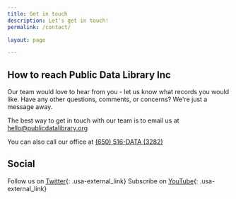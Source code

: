 ```yaml
---
title: Get in touch
description: Let's get in touch!
permalink: /contact/

layout: page

---
```


## How to reach Public Data Library Inc
Our team would love to hear from you - let us know what records you would like. Have any other questions, comments, or concerns? We're just a message away.

The best way to get in touch with our team is to email us at
[hello@publicdatalibrary.org](mailto:hello@publicdatalibrary.org)

You can also call our office at [(650) 516-DATA (3282)](tel:+16505163282)

## Social
Follow us on [Twitter](https://twitter.com/publicdatalib){: .usa-external_link}
Subscribe on [YouTube](https://www.youtube.com/channel/UC2UnxouMdbThOqZfEvYiI8Q){: .usa-external_link}